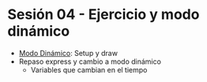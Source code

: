 # Sesión 04 - Ejercicio y modo dinámico

- [Modo Dinámico](https://processing.org/examples/setupdraw.html): Setup y draw
- Repaso express y cambio a modo dinámico
  - Variables que cambian en el tiempo
